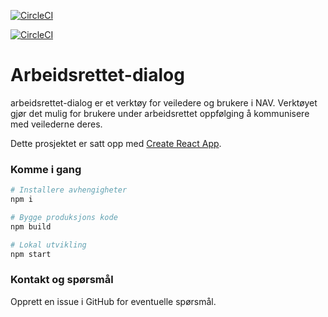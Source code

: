 [![CircleCI](https://circleci.com/gh/navikt/arbeidsrettet-dialog/tree/master.svg?style=svg)](https://circleci.com/gh/navikt/arbeidsrettet-dialog/tree/master)

[![CircleCI](https://circleci.com/gh/navikt/aktivitetsplan.svg?style=svg)](https://circleci.com/gh/navikt/aktivitetsplan)

# Arbeidsrettet-dialog

arbeidsrettet-dialog er et verktøy for veiledere og brukere i NAV. Verktøyet gjør det mulig for brukere under arbeidsrettet oppfølging å kommunisere med veilederne deres.

Dette prosjektet er satt opp med [Create React App](https://github.com/facebook/create-react-app).


### Komme i gang

```sh
# Installere avhengigheter
npm i

# Bygge produksjons kode
npm build 

# Lokal utvikling
npm start

```

### Kontakt og spørsmål

Opprett en issue i GitHub for eventuelle spørsmål.

